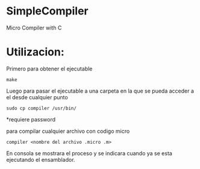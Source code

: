 # SimpleCompiler
Micro Compiler with C

# Utilizacion:

Primero para obtener el ejecutable

	make

Luego para pasar el ejecutable a una carpeta en la que se pueda acceder a el desde cualquier punto

	sudo cp compiler /usr/bin/

  *requiere password

para compilar cualquier archivo con codigo micro

	compiler <nombre del archivo .micro .m>

En consola se mostrara el proceso y se indicara cuando ya se esta ejecutando el ensamblador.
